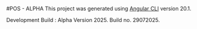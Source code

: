 #POS - ALPHA
This project was generated using [Angular CLI](https://github.com/angular/angular-cli) version 20.1.

Development Build : Alpha Version 2025.
Build no. 29072025.
 
 
